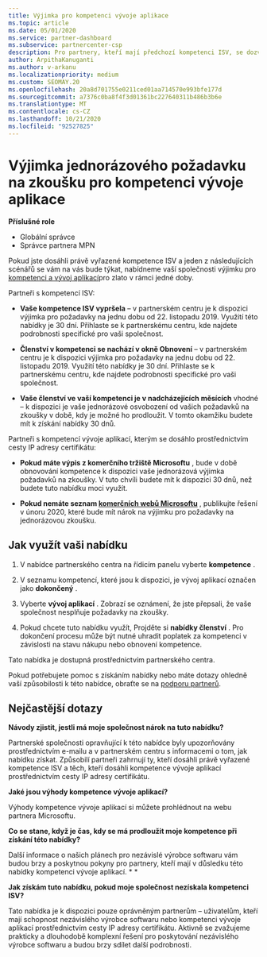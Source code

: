 ```yaml
---
title: Výjimka pro kompetenci vývoje aplikace
ms.topic: article
ms.date: 05/01/2020
ms.service: partner-dashboard
ms.subservice: partnercenter-csp
description: Pro partnery, kteří mají předchozí kompetenci ISV, se dozvíte, jak získat jedinou výjimku pro požadavky na zkoušky pro kompetenci vývoje aplikací.
author: ArpithaKanuganti
ms.author: v-arkanu
ms.localizationpriority: medium
ms.custom: SEOMAY.20
ms.openlocfilehash: 20a8d701755e0211ced01aa714570e993bfe177d
ms.sourcegitcommit: a7376c0ba8f4f3d01361bc227640311b486b3b6e
ms.translationtype: MT
ms.contentlocale: cs-CZ
ms.lasthandoff: 10/21/2020
ms.locfileid: "92527825"
---
```

# <a name="one-time-exam-requirements-exemption-for-the-application-development-competency"></a>Výjimka jednorázového požadavku na zkoušku pro kompetenci vývoje aplikace

**Příslušné role**

- Globální správce
- Správce partnera MPN

Pokud jste dosáhli právě vyřazené kompetence ISV a jeden z následujících scénářů se vám na vás bude týkat, nabídneme vaší společnosti výjimku pro [kompetenci a vývoj aplikací](https://partner.microsoft.com/membership/application-development-competency)pro zlato v rámci jedné doby. 

Partneři s kompetencí ISV:

- **Vaše kompetence ISV vypršela** – v partnerském centru je k dispozici výjimka pro požadavky na jednu dobu od 22. listopadu 2019. Využití této nabídky je 30 dní. Přihlaste se k partnerskému centru, kde najdete podrobnosti specifické pro vaši společnost.

- **Členství v kompetenci se nachází v okně Obnovení** – v partnerském centru je k dispozici výjimka pro požadavky na jednu dobu od 22. listopadu 2019. Využití této nabídky je 30 dní. Přihlaste se k partnerskému centru, kde najdete podrobnosti specifické pro vaši společnost.

- **Vaše členství ve vaší kompetenci je v nadcházejících měsících** vhodné – k dispozici je vaše jednorázové osvobození od vašich požadavků na zkoušky v době, kdy je možné ho prodloužit. V tomto okamžiku budete mít k získání nabídky 30 dnů.

Partneři s kompetencí vývoje aplikací, kterým se dosáhlo prostřednictvím cesty IP adresy certifikátu:

- **Pokud máte výpis z komerčního tržiště Microsoftu** , bude v době obnovování kompetence k dispozici vaše jednorázová výjimka požadavků na zkoušky. V tuto chvíli budete mít k dispozici 30 dnů, než budete tuto nabídku moci využít.

- **Pokud nemáte seznam [komerčních webů Microsoftu](https://azure.microsoft.com/overview/commercial-marketplace/)** , publikujte řešení v únoru 2020, které bude mít nárok na výjimku pro požadavky na jednorázovou zkoušku.

## <a name="how-to-take-advantage-of-your-offer"></a>Jak využít vaši nabídku

1. V nabídce partnerského centra na řídicím panelu vyberte **kompetence** .
2. V seznamu kompetencí, které jsou k dispozici, je vývoj aplikací označen jako **dokončený** .

3. Vyberte **vývoj aplikací** . Zobrazí se oznámení, že jste přepsali, že vaše společnost nesplňuje požadavky na zkoušky. 

4. Pokud chcete tuto nabídku využít, Projděte si **nabídky členství** . Pro dokončení procesu může být nutné uhradit poplatek za kompetenci v závislosti na stavu nákupu nebo obnovení kompetence. 

Tato nabídka je dostupná prostřednictvím partnerského centra.

Pokud potřebujete pomoc s získáním nabídky nebo máte dotazy ohledně vaší způsobilosti k této nabídce, obraťte se na [podporu partnerů](https://partner.microsoft.com/Support). 

## <a name="frequently-asked-questions"></a>Nejčastější dotazy

**Návody zjistit, jestli má moje společnost nárok na tuto nabídku?**

Partnerské společnosti opravňující k této nabídce byly upozorňovány prostřednictvím e-mailu a v partnerském centru s informacemi o tom, jak nabídku získat. Způsobilí partneři zahrnují ty, kteří dosáhli právě vyřazené kompetence ISV a těch, kteří dosáhli kompetence vývoje aplikací prostřednictvím cesty IP adresy certifikátu. 

**Jaké jsou výhody kompetence vývoje aplikací?**

Výhody kompetence vývoje aplikací si můžete prohlédnout na webu partnera Microsoftu. 

**Co se stane, když je čas, kdy se má prodloužit moje kompetence při získání této nabídky?** 

Další informace o našich plánech pro nezávislé výrobce softwaru vám budou brzy a poskytnou pokyny pro partnery, kteří mají v důsledku této nabídky kompetenci vývoje aplikací. * *  

**Jak získám tuto nabídku, pokud moje společnost nezískala kompetenci ISV?**

Tato nabídka je k dispozici pouze oprávněným partnerům – uživatelům, kteří mají schopnost nezávislého výrobce softwaru nebo kompetenci vývoje aplikací prostřednictvím cesty IP adresy certifikátu. Aktivně se zvažujeme prakticky a dlouhodobě komplexní řešení pro poskytování nezávislého výrobce softwaru a budou brzy sdílet další podrobnosti. 


